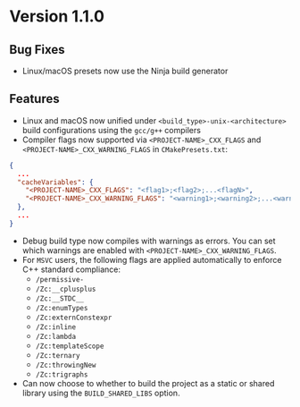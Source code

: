 # Version 1.1.0
## Bug Fixes
- Linux/macOS presets now use the Ninja build generator

## Features
- Linux and macOS now unified under `<build_type>-unix-<architecture>` build configurations using the `gcc/g++` compilers
- Compiler flags now supported via `<PROJECT-NAME>_CXX_FLAGS` and `<PROJECT-NAME>_CXX_WARNING_FLAGS` in `CMakePresets.txt`:

```json
{
  ...
  "cacheVariables": {
    "<PROJECT-NAME>_CXX_FLAGS": "<flag1>;<flag2>;...<flagN>",
    "<PROJECT-NAME>_CXX_WARNING_FLAGS": "<warning1>;<warning2>;...<warningN>"
  },
  ...
}
```
- Debug build type now compiles with warnings as errors. You can set which warnings are enabled with `<PROJECT-NAME>_CXX_WARNING_FLAGS`.
- For `MSVC` users, the following flags are applied automatically to enforce C++ standard compliance:
  - `/permissive-`
  - `/Zc:__cplusplus`
  - `/Zc:__STDC__`
  - `/Zc:enumTypes`
  - `/Zc:externConstexpr`
  - `/Zc:inline`
  - `/Zc:lambda`
  - `/Zc:templateScope`
  - `/Zc:ternary`
  - `/Zc:throwingNew`
  - `/Zc:trigraphs`
- Can now choose to whether to build the project as a static or shared library using the `BUILD_SHARED_LIBS` option. 